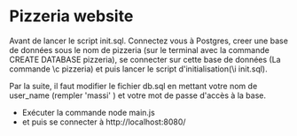 # Pizzeria website

 Avant de lancer le script init.sql. Connectez vous à Postgres, creer une base de données sous le nom de pizzeria (sur le terminal avec la commande CREATE DATABASE pizzeria), se connecter sur cette base de données (La commande \c pizzeria) et puis lancer le script d'initialisation(\i init.sql).

 Par la suite, il faut modifier le fichier db.sql en mettant votre nom de user_name (rempler 'massi' ) et votre mot de passe d'accès à la base.

 - Exécuter la commande node main.js
 - et puis se connecter à http://localhost:8080/


